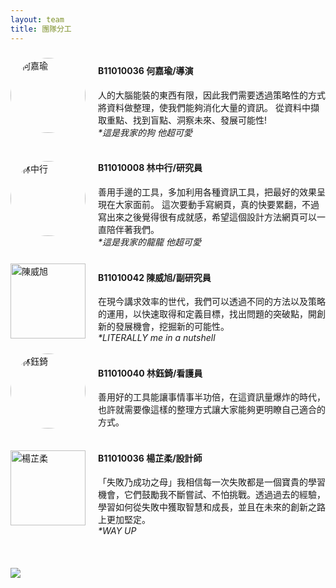 ```yaml
---
layout: team
title: 團隊分工
---
```

<style>
    .box img{
        width: 300px;
        height: 300px;
        border-radius:50%;
        object-fit: cover;
    }
</style>


<div style="display: flex; align-items: center;">
    <img src="https://github.com/justinlin099/Design-Method-Website/assets/61717681/1dddeddf-cc5e-4463-b531-080013fc5abb" alt="何嘉瑜" width="120" style="margin-right: 20px; border-radius: 50%;">
    <div>
        <h4>B11010036 何嘉瑜/導演</h4>
        人的大腦能裝的東西有限，因此我們需要透過策略性的方式將資料做整理，使我們能夠消化大量的資訊。
        從資料中擷取重點、找到盲點、洞察未來、發展可能性!<br>
        <i>*這是我家的狗 他超可愛</i>
    </div>
</div>
<br>

<div style="display: flex; align-items: center;">
    <img src="https://github.com/justinlin099/Design-Method-Website/assets/61717681/30f6a792-c53b-4958-af11-6e106afba270" alt="林中行" width="120" style="margin-right: 20px; border-radius: 50%;">
    <div>
        <h4>B11010008 林中行/研究員</h4>
        善用手邊的工具，多加利用各種資訊工具，把最好的效果呈現在大家面前。
        這次要動手寫網頁，真的快要累翻，不過寫出來之後覺得很有成就感，希望這個設計方法網頁可以一直陪伴著我們。<br>
        <i>*這是我家的龍龍 他超可愛</i>
    </div>
</div>
<br>


<div style="display: flex; align-items: center;">
    <img src="https://github.com/justinlin099/Design-Method-Website/assets/61717681/840a5c37-9463-4d91-9298-0965a7b24ac6" alt="陳威旭" width="120" style="margin-right: 20px;">
    <div>
        <h4>B11010042 陳威旭/副研究員</h4>
        在現今講求效率的世代，我們可以透過不同的方法以及策略的運用，以快速取得和定義目標，找出問題的突破點，開創新的發展機會，挖掘新的可能性。<br>
        <i>*LITERALLY me in a nutshell</i>
    </div>
</div>
<br>


<div style="display: flex; align-items: center;">
    <img src="https://github.com/justinlin099/Design-Method-Website/assets/61717681/d685fc0b-8cd8-4d78-aa51-c413dcfbfb28" alt="林鈺錡" width="120" style="margin-right: 20px; border-radius: 50%;">
    <div>
        <h4>B11010040 林鈺錡/看護員</h4>
        善用好的工具能讓事情事半功倍，在這資訊量爆炸的時代，也許就需要像這樣的整理方式讓大家能夠更明瞭自己適合的方式。
    </div>
</div>
<br>


<div style="display: flex; align-items: center;">
    <img src="https://github.com/justinlin099/Design-Method-Website/assets/61717681/b300e940-8b82-4f41-8b96-3c51582f52ce" alt="楊芷柔" width="120" style="margin-right: 20px;">
    <div>
        <h4>B11010036 楊芷柔/設計師</h4>
        「失敗乃成功之母」我相信每一次失敗都是一個寶貴的學習機會，它們鼓勵我不斷嘗試、不怕挑戰。透過過去的經驗，學習如何從失敗中獲取智慧和成長，並且在未來的創新之路上更加堅定。<br>
        <i>*WAY UP</i>
    </div>
</div>
<br>
<br>
<br>
<img src="https://github.com/justinlin099/Design-Method-Website/assets/61717681/fbfc7236-dc97-4c94-a206-564e4227abae"  style="max-width:100%; height:auto;">

